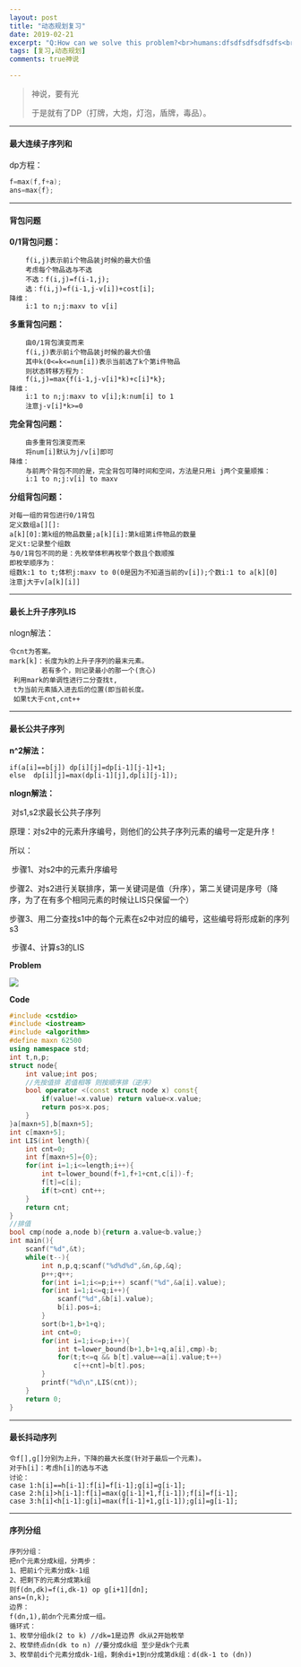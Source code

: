 ```yaml
---
layout: post
title: "动态规划复习"
date: 2019-02-21
excerpt: "Q:How can we solve this problem?<br>humans:dfsdfsdfsdfsdfs<br>God:  D  P"
tags: [复习,动态规划]
comments: true神说

---
```


> 神说，要有光
>
> 于是就有了DP（打牌，大炮，灯泡，盾牌，毒品）。

------



#### 最大连续子序列和

dp方程：

```cpp
f=max(f,f+a);
ans=max{f};
```

------

#### **背包问题**

**0/1背包问题：**

```
    f(i,j)表示前i个物品装j时候的最大价值 
    考虑每个物品选与不选
    不选：f(i,j)=f(i-1,j);
    选：f(i,j)=f(i-1,j-v[i])+cost[i]; 
降维：
    i:1 to n;j:maxv to v[i]  
```

**多重背包问题：**

```
    由0/1背包演变而来 
    f(i,j)表示前i个物品装j时候的最大价值 
    其中k(0<=k<=num[i])表示当前选了k个第i件物品
    则状态转移方程为：
    f(i,j)=max{f(i-1,j-v[i]*k)+c[i]*k};
降维：
    i:1 to n;j:maxv to v[i];k:num[i] to 1
    注意j-v[i]*k>=0 
```

**完全背包问题：**

```
    由多重背包演变而来
    将num[i]默认为j/v[i]即可
降维：
    与前两个背包不同的是，完全背包可降时间和空间，方法是只用i j两个变量顺推：
    i:1 to n;j:v[i] to maxv 
```

**分组背包问题：**

```
对每一组的背包进行0/1背包
定义数组a[][]:
a[k][0]:第k组的物品数量;a[k][i]:第k组第i件物品的数量 
定义t:记录整个组数 
与0/1背包不同的是：先枚举体积再枚举个数且个数顺推 
即枚举顺序为：
组数k:1 to t;体积j:maxv to 0(0是因为不知道当前的v[i]);个数i:1 to a[k][0]
注意j大于v[a[k][i]] 
```

------

#### **最长上升子序列LIS**

nlogn解法：

```
令cnt为答案。 
mark[k]：长度为k的上升子序列的最末元素。
        若有多个，则记录最小的那一个(贪心)
 利用mark的单调性进行二分查找t,
 t为当前元素插入进去后的位置(即当前长度。 
 如果t大于cnt,cnt++ 
```

------

#### **最长公共子序列**

**n^2解法：**

```
if(a[i]==b[j]) dp[i][j]=dp[i-1][j-1]+1;
else  dp[i][j]=max(dp[i-1][j],dp[i][j-1]);
```

**nlogn解法：**

​	对s1,s2求最长公共子序列

​	原理：对s2中的元素升序编号，则他们的公共子序列元素的编号一定是升序！

所以：

​	步骤1、对s2中的元素升序编号

​	步骤2、对s2进行关联排序，第一关键词是值（升序），第二关键词是序号（降序，为了在有多个相同元素的时候让LIS只保留一个）

​	步骤3、用二分查找s1中的每个元素在s2中对应的编号，这些编号将形成新的序列 s3

​	步骤4、计算s3的LIS

**Problem**

![](https://i.loli.net/2019/02/21/5c6ea7ba50a8f.png)

**Code**

```cpp
#include <cstdio>
#include <iostream>
#include <algorithm>
#define maxn 62500
using namespace std;
int t,n,p;
struct node{
	int value;int pos;
	//先按值排 若值相等 则按顺序排（逆序） 
	bool operator <(const struct node x) const{
		if(value!=x.value) return value<x.value;
		return pos>x.pos;
	}
}a[maxn+5],b[maxn+5];
int c[maxn+5];
int LIS(int length){
	int cnt=0;
	int f[maxn+5]={0};
	for(int i=1;i<=length;i++){
		int t=lower_bound(f+1,f+1+cnt,c[i])-f;
		f[t]=c[i]; 
		if(t>cnt) cnt++;
	}
	return cnt;
}
//排值 
bool cmp(node a,node b){return a.value<b.value;}
int main(){
	scanf("%d",&t);
	while(t--){
		int n,p,q;scanf("%d%d%d",&n,&p,&q);
		p++;q++;	
		for(int i=1;i<=p;i++) scanf("%d",&a[i].value);
		for(int i=1;i<=q;i++){
			scanf("%d",&b[i].value);
			b[i].pos=i;
		} 
		sort(b+1,b+1+q);
		int cnt=0;
		for(int i=1;i<=p;i++){
			int t=lower_bound(b+1,b+1+q,a[i],cmp)-b;
			for(t;t<=q && b[t].value==a[i].value;t++)
				c[++cnt]=b[t].pos;
		}
		printf("%d\n",LIS(cnt));
	}
	return 0;
}
```





------

#### **最长抖动序列**

```
令f[],g[]分别为上升，下降的最大长度(针对于最后一个元素)。
对于h[i]：考虑h[i]的选与不选 
讨论：
case 1:h[i]==h[i-1]:f[i]=f[i-1];g[i]=g[i-1];
case 2:h[i]>h[i-1]:f[i]=max(g[i-1]+1,f[i-1]);f[i]=f[i-1];
case 3:h[i]<h[i-1]:g[i]=max(f[i-1]+1,g[i-1]);g[i]=g[i-1];
```

------

#### **序列分组**

```
序列分组：
把n个元素分成k组，分两步：
1、把前i个元素分成k-1组
2、把剩下的元素分成第k组
则f(dn,dk)=f(i,dk-1) op g[i+1][dn];
ans=(n,k);
边界：
f(dn,1),前dn个元素分成一组。 
循环式：
1、枚举分组dk(2 to k) //dk=1是边界 dk从2开始枚举 
2、枚举终点dn(dk to n) //要分成dk组 至少是dk个元素
3、枚举前di个元素分成dk-1组，剩余di+1到n分成第dk组：d(dk-1 to (dn))
```
